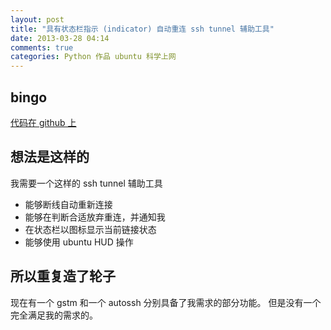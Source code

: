 ```yaml
---
layout: post
title: "具有状态栏指示 (indicator) 自动重连 ssh tunnel 辅助工具"
date: 2013-03-28 04:14
comments: true
categories: Python 作品 ubuntu 科学上网
---
```


## bingo

[代码在 github 上](https://github.com/dodocat/indicator-ssht)

## 想法是这样的
我需要一个这样的 ssh tunnel 辅助工具

* 能够断线自动重新连接
* 能够在判断合适放弃重连，并通知我
* 在状态栏以图标显示当前链接状态
* 能够使用 ubuntu HUD 操作

## 所以重复造了轮子

现在有一个 gstm 和一个 autossh 分别具备了我需求的部分功能。
但是没有一个完全满足我的需求的。


